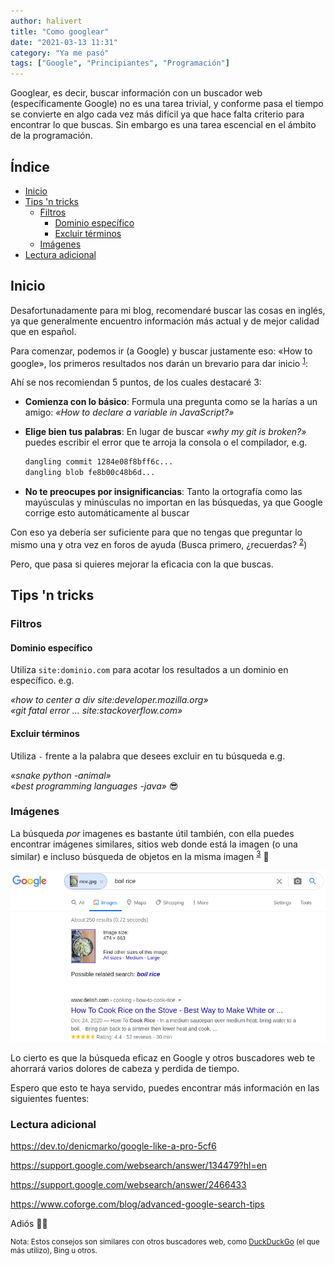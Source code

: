 ```yaml
---
author: halivert
title: "Como googlear"
date: "2021-03-13 11:31"
category: "Ya me pasó"
tags: ["Google", "Principiantes", "Programación"]
---
```


Googlear, es decir, buscar información con un buscador web (específicamente
Google) no es una tarea trivial, y conforme pasa el tiempo se convierte en algo
cada vez más difícil ya que hace falta criterio para encontrar lo que buscas.
Sin embargo es una tarea escencial en el ámbito de la programación.

<!-- Seguir leyendo -->

## Índice

- [Inicio](#start)
- [Tips 'n tricks](#tips-n-tricks)
  - [Filtros](#filters)
    - [Dominio específico](#specific-domain)
    - [Excluir términos](#exclude-terms)
  - [Imágenes](#images)
- [Lectura adicional](#further-reading)

<h2 id="start">Inicio</h2>

Desafortunadamente para mi blog, recomendaré buscar las cosas en inglés, ya que
generalmente encuentro información más actual y de mejor calidad que en español.

Para comenzar, podemos ir (a Google) y buscar justamente eso: «How to google»,
los primeros resultados nos darán un brevario para dar inicio
<sup class="ref">[1][]</sup>:

Ahí se nos recomiendan 5 puntos, de los cuales destacaré 3:

- **Comienza con lo básico**: Formula una pregunta como se la harías a un amigo:
  _«How to declare a variable in JavaScript?»_

- **Elige bien tus palabras**: En lugar de buscar _«why my git is broken?»_
  puedes escribir el error que te arroja la consola o el compilador, e.g.

  ```sh
  dangling commit 1284e08f8bff6c...
  dangling blob fe8b00c48b6d...
  ```

- **No te preocupes por insignificancias**: Tanto la ortografía como las
  mayúsculas y minúsculas no importan en las búsquedas, ya que Google corrige
  esto automáticamente al buscar

Con eso ya debería ser suficiente para que no tengas que preguntar lo mismo una
y otra vez en foros de ayuda (Busca primero, ¿recuerdas?
<sup class="ref">[2][]</sup>)

Pero, que pasa si quieres mejorar la eficacia con la que buscas.

<h2 id="tips-n-tricks">Tips 'n tricks</h2>

<h3 id="filters">Filtros</h3>

<h4 id="specific-domain">Dominio específico</h4>

Utiliza `site:dominio.com` para acotar los resultados a un dominio en
específico. e.g.<br />

_«how to center a div site:developer.mozilla.org»_<br />
_«git fatal error ... site:stackoverflow.com»_

<h4 id="exclude-terms">Excluir términos</h4>

Utiliza `-` frente a la palabra que desees excluir en tu búsqueda e.g.<br />

_«snake python -animal»_<br />
_«best programming languages -java»_ 😎

<h3 id="images">Imágenes</h3>

La búsqueda _por_ imagenes es bastante útil también, con ella puedes encontrar
imágenes similares, sitios web donde está la imagen (o una similar) e incluso
búsqueda de objetos en la misma imagen <sup class="ref">[3][]</sup> 🤯

![Resultado del busqueda por imagen](../../assets/img/2021-03-how-to-google/reverse-image-search.png)

Lo cierto es que la búsqueda eficaz en Google y otros buscadores web te ahorrará
varios dolores de cabeza y perdida de tiempo.

Espero que esto te haya servido, puedes encontrar más información en las
siguientes fuentes:

<h3 id="further-reading">Lectura adicional</h3>

<https://dev.to/denicmarko/google-like-a-pro-5cf6>

<https://support.google.com/websearch/answer/134479?hl=en>

<https://support.google.com/websearch/answer/2466433>

<https://www.coforge.com/blog/advanced-google-search-tips>

Adiós 👋🏽

<small>

Nota: Estos consejos son similares con otros buscadores web, como
[DuckDuckGo][] (el que más utilizo), Bing u otros.

</small>

[duckduckgo]: https://duckduckgo.com
[1]: https://support.google.com/websearch/answer/134479?hl=en
[2]: /blog/2021/02/how-to-ask
[3]: https://support.google.com/websearch/answer/1325808
